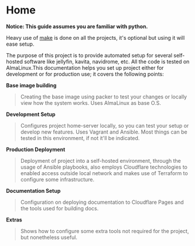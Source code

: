 # Home

**Notice: This guide assumes you are familiar with python.**

Heavy use of [make](https://www.gnu.org/software/make/) is done on all the projects, it's optional but using it will
ease setup.

The purpose of this project is to provide automated setup for several self-hosted software like jellyfin, kavita,
navidrome, etc. All the code is tested on AlmaLinux.This documentation helps you set up project
either for development or for production use; it covers the following points:

**Base image building**

> Creating the base image using packer to test your changes or locally view
> how the system works. Uses AlmaLinux as base O.S.

**Development Setup**

> Configures project home-server locally, so you can test your setup or develop new features.
> Uses Vagrant and Ansible. Most things can be tested in this environment, if not it'll be indicated.

**Production Deployment**

> Deployment of project into a self-hosted environment, through the usage of Ansible playbooks, also
> employs Cloudflare technologies to enabled access outside local network and makes use of Terraform to
> configure some infrastructure.

**Documentation Setup**

> Configuration on deploying documentation to Cloudflare Pages and the tools used for building
> docs.

**Extras**

> Shows how to configure some extra tools not required for the project, but nonetheless useful.
